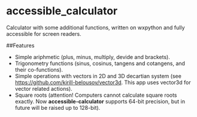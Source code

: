 # accessible_calculator
Calculator with some additional functions, written on wxpython and fully accessible for screen readers.

##Features
* Simple ariphmetic (plus, minus, multiply, devide and brackets).
* Trigonometry functions (sinus, cosinus, tangens and cotangens, and their co-functions).
* Simple operations with vectors in 2D and 3D decartian system (see https://github.com/kirill-belousov/vector3d. This app uses vector3d for vector related actions).
* Square roots (attention! Computers cannot calculate square roots exactly. Now __accessible-calculator__ supports 64-bit precision, but in future will be raised up to 128-bit).
